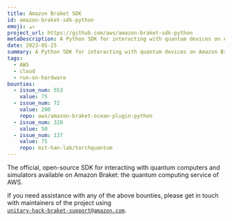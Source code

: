 ```yaml
---
title: Amazon Braket SDK
id: amazon-braket-sdk-python
emoji: ☁️⚛️
project_url: https://github.com/aws/amazon-braket-sdk-python
metaDescription: A Python SDK for interacting with quantum devices on Amazon Braket.
date: 2023-05-25
summary: A Python SDK for interacting with quantum devices on Amazon Braket.
tags:
  - AWS
  - cloud
  - run-on-hardware
bounties:
  - issue_num: 553
    value: 75
  - issue_num: 72
    value: 200
    repo: aws/amazon-braket-ocean-plugin-python
  - issue_num: 320
    value: 50
  - issue_num: 137
    value: 75
    repo: mit-han-lab/torchquantum
---
```


The official, open-source SDK for interacting with quantum computers and simulators available on Amazon Braket: the quantum computing service of AWS.

If you need assistance with any of the above bounties, please get in touch with maintainers of the project using [<code><span style="white-space: nowrap;">unitary-hack-braket-support@amazon.com</span></code>](mailto:unitary-hack-braket-support@amazon.com).
